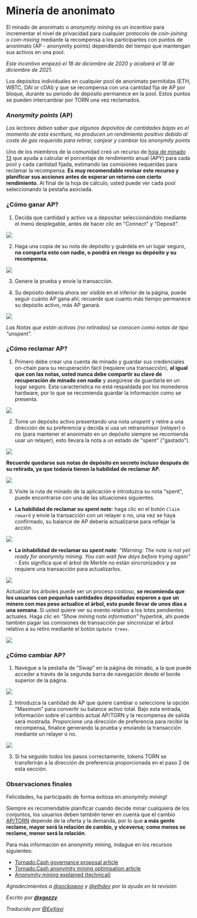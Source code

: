 # Minería de anonimato

El minado de anonimato o _anonymity mining_ es un incentivo para incrementar el nivel de privacidad para cualquier protocolo de _coin-joining_ o _coin-mixing_ mediante la recompensa a los participantes con puntos de anonimato \(AP - anonymity points\) dependiendo del tiempo que mantengan sus activos en una pool.

_Este incentivo empezó el 18 de diciembre de 2020 y acabará el 18 de diciembre de 2021._

Los depósitos individuales en cualquier pool de anonimato permitidas \(ETH, WBTC, DAI or cDAI\) y que se recompensa con una cantidad fija de AP por bloque, durante su periodo de depósito permanece en la pool. Estos puntos se pueden intercambiar por TORN una vez reclamados.

### _Anonymity points_ \(AP\)

_Los lectores deben saber que algunos depósitos de cantidades bajas en el momento de esta escritura, no producen un rendimiento positivo debido al coste de gas requerido para retirar, canjear y cambiar los anonymity points_

Uno de los miembros de la comunidad creó un recurso de [hoja de minado 13](https://torn.community/t/anonymity-mining-spreadsheet/720) que ayuda a calcular el porcentaje de rendimiento anual \(APY\) para cada pool y cada cantidad fijada, estimando las comisiones requeridas para reclamar la recompensa. **Es muy recomendable revisar este recurso y planificar sus acciones antes de esperar un retorno con cierto rendimiento.** Al final de la hoja de cálculo, usted puede ver cada pool seleccionando la pestaña asociada.

### ¿Cómo ganar AP?

1. Decida que cantidad y activo va a depositar seleccionándolo mediante el menú desplegable, antes de hacer clic en "Connect" y "Deposit".

![](.gitbook/assets/m3fh0gl.png)

2. Haga una copia de su nota de depósito y guárdela en un lugar seguro, **no comparta esto con nadie, o pondrá en riesgo su depósito y su recompensa.**

![](.gitbook/assets/vhustru.png)

3. Genere la prueba y envíe la transacción.

4. Su depósito debería ahora ser visible en el inferior de la página, puede seguir cuánto AP gana ahí; recuerde que cuanto más tiempo permanece su depósito activo, más AP ganará.

![](.gitbook/assets/k6juetp.png)

_Las Notas que están activas \(no retiradas\) se conocen como notas de tipo "unspent"._

### ¿Cómo reclamar AP?

1. Primero debe crear una cuenta de minado y guardar sus credenciales on-chain para su recuperación fácil \(requiere una transacción\), **al igual que con las notas, usted nunca debe compartir su clave de recuperación de minado con nadie** y asegúrese de guardarla en un lugar seguro. Esta característica no está respaldada por los monederos hardware, por lo que se recomienda guardar la información como se presenta.

![](.gitbook/assets/lskzkgk.png)

2. Tome un depósito activo presentando una nota _unspent_ y retire a una dirección de su preferencia y decida si usa un retransmisor \(_relayer_\) o no \(para mantener el anonimato en un depósito siempre se recomienda usar un relayer\), esto llevara la nota a un estado de "spent" \("gastado"\).

![](.gitbook/assets/aid86cj.png)

**Recuerde quedarse sus notas de depósito en secreto incluso después de su retirada, ya que todavía tienen la habilidad de reclamar AP.**

![](.gitbook/assets/bpsqxxr.png)

3. Visite la ruta de minado de la aplicación e introduzca su nota "spent", puede encontrarse con una de las situaciones siguientes.

* **La habilidad de reclamar su** _**spent note**_: haga clic en el botón `Claim reward` y envíe la transacción con un relayer o no, una vez se haya confirmado, su balance de AP debería actualizarse para reflejar la acción.

![](.gitbook/assets/e9jyqhu.png)

 

* **La inhabilidad de reclamar su** _**spent note**_: _“Warning: The note is not yet ready for anonymity mining. You can wait few days before trying again”_ - Esto significa que el árbol de Merkle no están sincronizados y se requiere una transacción para actualizarlos.

![](.gitbook/assets/i6qtr0f.png)

Actualizar los árboles puede ser un proceso costoso, **se recomienda que los usuarios con pequeñas cantidades depositadas esperen a que un minero con mas peso actualice el árbol, esto puede llevar de unos días a una semana**. Si usted quiere ver su evento relativo a los lotes pendientes actuales. Haga clic en _"Show mining note information"_ hyperlink, ahi puede también pagar las comisiones de transacción par sincronizar el árbol relativo a su retiro mediante el botón `Update trees`.

![](.gitbook/assets/d8dmxjj.png)

### ¿Cómo cambiar AP?

1. Navegue a la pestaña de "Swap" en la página de minado, a la que puede acceder a través de la segunda barra de navegación desde el borde superior de la página.

![](.gitbook/assets/ahrjxbq.png)

2. Introduzca la cantidad de AP que quiere cambiar o seleccione la opción "Maximum" para convertir su balance activo total. Bajo esta entrada, información sobre el cambio actual AP/TORN y la recompensa de salida será mostrada. Proporcione una dirección de preferencia para recibir la recompensa, finalice generando la prueba y enviando la transacción mediante un relayer o no.

![](.gitbook/assets/wo55lao.png)

3. Si ha seguido todos los pasos correctamente, tokens TORN se transferirán a la dirección de preferencia proporcionada en el paso 2 de esta sección.

### Observaciones finales

Felicidades, ha participado de forma exitosa en _anonymity mining_!

Siempre es recomendable planificar cuando decide minar cualquiera de los conjuntos, los usuarios deben también tener en cuenta que el cambio [AP/TORN](https://duneanalytics.com/luckyallocator/Daily-AP-TORN-Rate-v2) depende de la oferta y la demanda, por lo que **a más gente reclame, mayor será la relación de cambio, y viceversa; como menos se reclame, menor será la relación**.

Para más información en anonymity mining, indague en los recursos siguientes:

* [Tornado.Cash governance proposal article](https://tornado-cash.medium.com/tornado-cash-governance-proposal-a55c5c7d0703)
* [Tornado.Cash anonymity mining optimisation article](https://tornado-cash.medium.com/gas-price-claimed-anonymity-mining-a-victim-but-now-everyone-can-claim-ap-5441aaa32a1a) 
* [Anonymity mining explained \(technical\)](https://torn.community/t/anonymity-mining-technical-overview/15)

_Agradecimientos a_ [_@sockawoo_](https://torn.community/u/sockawoo) _y_ [_@ethdev_](https://torn.community/u/ethdev) _por la ayuda en la revisión_

_Escrito por_ [_**@xgozzy**_](https://torn.community/u/xgozzy/summary)

_Traducido por_ [_@EeXavi_](https://twitter.com/EeXavi?s=09)

